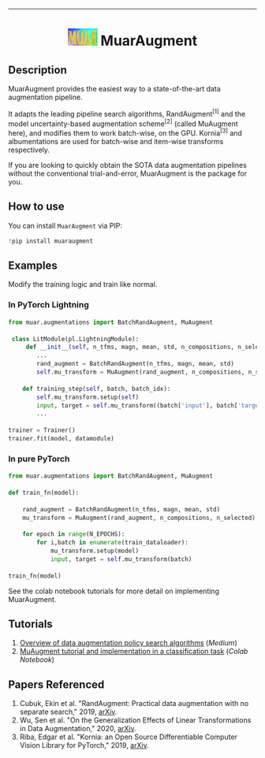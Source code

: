 ---

<div align="center">    
 
# <img src="muar-final-design-2.JPG" width="60" height="35"/>     MuarAugment  

</div>

## Description   
MuarAugment provides the easiest way to a state-of-the-art data augmentation pipeline. 

It adapts the leading pipeline search algorithms, RandAugment<sup>[1]</sup> and the model uncertainty-based augmentation scheme<sup>[2]</sup> (called MuAugment here), and modifies them to work batch-wise, on the GPU. Kornia<sup>[3]</sup> and albumentations are used for batch-wise and item-wise transforms respectively.

If you are looking to quickly obtain the SOTA data augmentation pipelines without the conventional trial-and-error, MuarAugment is the package for you.

## How to use   
You can install `MuarAugment` via PIP:  
```python
!pip install muaraugment
```

## Examples

Modify the training logic and train like normal.

### In PyTorch Lightning
```python
from muar.augmentations import BatchRandAugment, MuAugment

 class LitModule(pl.LightningModule):
     def __init__(self, n_tfms, magn, mean, std, n_compositions, n_selected):
        ...
        rand_augment = BatchRandAugment(n_tfms, magn, mean, std)
        self.mu_transform = MuAugment(rand_augment, n_compositions, n_selected)

    def training_step(self, batch, batch_idx):
        self.mu_transform.setup(self)
        input, target = self.mu_transform((batch['input'], batch['target']))
        ...
        
trainer = Trainer()
trainer.fit(model, datamodule)
```

### In pure PyTorch
```python
from muar.augmentations import BatchRandAugment, MuAugment

def train_fn(model):

    rand_augment = BatchRandAugment(n_tfms, magn, mean, std)
    mu_transform = MuAugment(rand_augment, n_compositions, n_selected)
    
    for epoch in range(N_EPOCHS):
        for i,batch in enumerate(train_dataloader):
            mu_transform.setup(model)
            input, target = self.mu_transform(batch)
            
train_fn(model)
```

See the colab notebook tutorials for more detail on implementing MuarAugment.

## Tutorials   
1. [Overview of data augmentation policy search algorithms](https://adam-mehdi23.medium.com/automatic-data-augmentation-an-overview-and-the-sota-109ffbf43a20) (*Medium*)
2. [MuAugment tutorial and implementation in a classification task](https://github.com/adam-mehdi/MuarAugment/blob/master/MuAugmentTutorial.ipynb) (*Colab Notebook*)

## Papers Referenced
1. Cubuk, Ekin et al. "RandAugment: Practical data augmentation with no separate search," 2019, [arXiv](http://arxiv.org/abs/1909.13719).
2. Wu, Sen et al. "On the Generalization Effects of Linear Transformations in Data Augmentation," 2020, [arXiv](https://arxiv.org/abs/2005.00695).
3. Riba, Edgar et al. "Kornia: an Open Source Differentiable Computer Vision Library for PyTorch," 2019, [arXiv](https://arxiv.org/abs/1910.02190).

